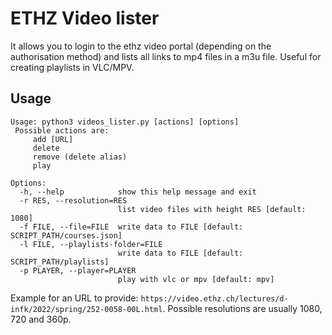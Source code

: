 # ETHZ Video lister

It allows you to login to the ethz video portal (depending on the authorisation method) and lists all links to mp4 files in a m3u file. Useful for creating playlists in VLC/MPV.

## Usage

```
Usage: python3 videos_lister.py [actions] [options]
 Possible actions are:
	 add [URL]
	 delete
	 remove (delete alias)
	 play

Options:
  -h, --help            show this help message and exit
  -r RES, --resolution=RES
                        list video files with height RES [default: 1080]
  -f FILE, --file=FILE  write data to FILE [default: SCRIPT_PATH/courses.json]
  -l FILE, --playlists-folder=FILE
                        write data to FILE [default: SCRIPT_PATH/playlists]
  -p PLAYER, --player=PLAYER
                        play with vlc or mpv [default: mpv]

```
Example for an URL to provide: `https://video.ethz.ch/lectures/d-infk/2022/spring/252-0058-00L.html`. Possible resolutions are usually 1080, 720 and 360p.
